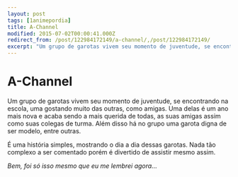 ```yaml
---
layout: post
tags: [1animepordia]
title: A-Channel
modified: 2015-07-02T00:00:41.000Z
redirect_from: /post/122984172149/a-channel/,/post/122984172149/
excerpt: "Um grupo de garotas vivem seu momento de juventude, se encontrando na escola, uma gostando muito das outras, como amigas. Uma delas é um ano mais nova e acaba sendo a mais querida de todas, as suas amigas assim como suas colegas de turma. Além disso há no grupo uma garota digna de ser modelo, entre outras."
---
```


A-Channel
=========

Um grupo de garotas vivem seu momento de juventude, se encontrando na
escola, uma gostando muito das outras, como amigas. Uma delas é um ano
mais nova e acaba sendo a mais querida de todas, as suas amigas assim
como suas colegas de turma. Além disso há no grupo uma garota digna de
ser modelo, entre outras.

É uma história simples, mostrando o dia a dia dessas garotas. Nada tão
complexo a ser comentado porém é divertido de assistir mesmo assim.

*Bem, foi só isso mesmo que eu me lembrei agora…*


